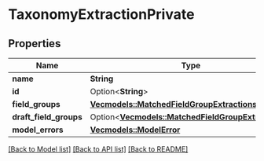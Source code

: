 # TaxonomyExtractionPrivate

## Properties

Name | Type | Description | Notes
------------ | ------------- | ------------- | -------------
**name** | **String** |  | 
**id** | Option<**String**> |  | [optional]
**field_groups** | [**Vec<models::MatchedFieldGroupExtractions>**](MatchedFieldGroupExtractions.md) |  | 
**draft_field_groups** | Option<[**Vec<models::MatchedFieldGroupExtractions>**](MatchedFieldGroupExtractions.md)> |  | [optional]
**model_errors** | [**Vec<models::ModelError>**](ModelError.md) |  | 

[[Back to Model list]](../README.md#documentation-for-models) [[Back to API list]](../README.md#documentation-for-api-endpoints) [[Back to README]](../README.md)


